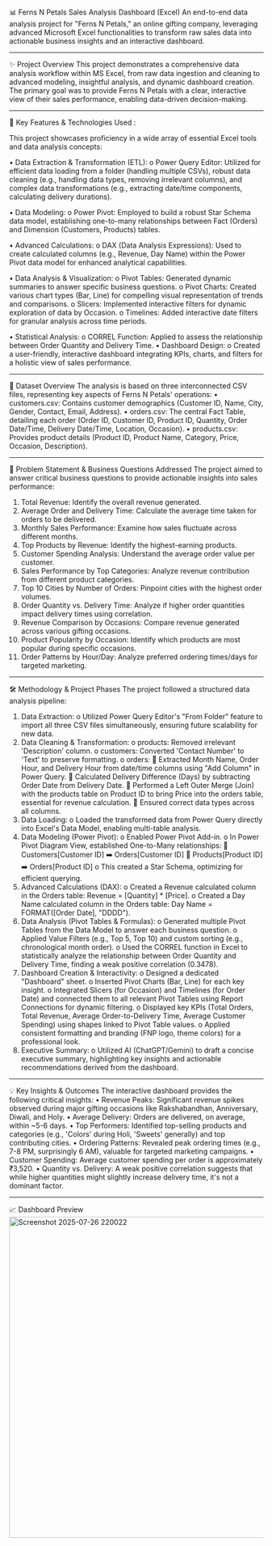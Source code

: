 📊 Ferns N Petals Sales Analysis Dashboard (Excel)
An end-to-end data analysis project for "Ferns N Petals," an online gifting company, leveraging advanced Microsoft Excel functionalities to transform raw sales data into actionable business insights and an interactive dashboard.
________________________________________
✨ Project Overview
This project demonstrates a comprehensive data analysis workflow within MS Excel, from raw data ingestion and cleaning to advanced modeling, insightful analysis, and dynamic dashboard creation. The primary goal was to provide Ferns N Petals with a clear, interactive view of their sales performance, enabling data-driven decision-making.
________________________________________
🚀 Key Features & Technologies Used :

This project showcases proficiency in a wide array of essential Excel tools and data analysis concepts:

•	Data Extraction & Transformation (ETL):
o	Power Query Editor: Utilized for efficient data loading from a folder (handling multiple CSVs), robust data cleaning (e.g., handling data types, removing irrelevant columns), and complex data transformations (e.g., extracting date/time components, calculating delivery durations).

•	Data Modeling:
o	Power Pivot: Employed to build a robust Star Schema data model, establishing one-to-many relationships between Fact (Orders) and Dimension (Customers, Products) tables.

•	Advanced Calculations:
o	DAX (Data Analysis Expressions): Used to create calculated columns (e.g., Revenue, Day Name) within the Power Pivot data model for enhanced analytical capabilities.

•	Data Analysis & Visualization:
o	Pivot Tables: Generated dynamic summaries to answer specific business questions.
o	Pivot Charts: Created various chart types (Bar, Line) for compelling visual representation of trends and comparisons.
o	Slicers: Implemented interactive filters for dynamic exploration of data by Occasion.
o	Timelines: Added interactive date filters for granular analysis across time periods.

•	Statistical Analysis:
o	CORREL Function: Applied to assess the relationship between Order Quantity and Delivery Time.
•	Dashboard Design:
o	Created a user-friendly, interactive dashboard integrating KPIs, charts, and filters for a holistic view of sales performance.

________________________________________
📂 Dataset Overview
The analysis is based on three interconnected CSV files, representing key aspects of Ferns N Petals' operations:
•	customers.csv: Contains customer demographics (Customer ID, Name, City, Gender, Contact, Email, Address).
•	orders.csv: The central Fact Table, detailing each order (Order ID, Customer ID, Product ID, Quantity, Order Date/Time, Delivery Date/Time, Location, Occasion).
•	products.csv: Provides product details (Product ID, Product Name, Category, Price, Occasion, Description).
________________________________________
🎯 Problem Statement & Business Questions Addressed
The project aimed to answer critical business questions to provide actionable insights into sales performance:
1.	Total Revenue: Identify the overall revenue generated.
2.	Average Order and Delivery Time: Calculate the average time taken for orders to be delivered.
3.	Monthly Sales Performance: Examine how sales fluctuate across different months.
4.	Top Products by Revenue: Identify the highest-earning products.
5.	Customer Spending Analysis: Understand the average order value per customer.
6.	Sales Performance by Top Categories: Analyze revenue contribution from different product categories.
7.	Top 10 Cities by Number of Orders: Pinpoint cities with the highest order volumes.
8.	Order Quantity vs. Delivery Time: Analyze if higher order quantities impact delivery times using correlation.
9.	Revenue Comparison by Occasions: Compare revenue generated across various gifting occasions.
10.	Product Popularity by Occasion: Identify which products are most popular during specific occasions.
11.	Order Patterns by Hour/Day: Analyze preferred ordering times/days for targeted marketing.
________________________________________
🛠️ Methodology & Project Phases
The project followed a structured data analysis pipeline:
1.	Data Extraction:
o	Utilized Power Query Editor's "From Folder" feature to import all three CSV files simultaneously, ensuring future scalability for new data.
2.	Data Cleaning & Transformation:
o	products: Removed irrelevant 'Description' column.
o	customers: Converted 'Contact Number' to 'Text' to preserve formatting.
o	orders:
	Extracted Month Name, Order Hour, and Delivery Hour from date/time columns using "Add Column" in Power Query.
	Calculated Delivery Difference (Days) by subtracting Order Date from Delivery Date.
	Performed a Left Outer Merge (Join) with the products table on Product ID to bring Price into the orders table, essential for revenue calculation.
	Ensured correct data types across all columns.
3.	Data Loading:
o	Loaded the transformed data from Power Query directly into Excel's Data Model, enabling multi-table analysis.
4.	Data Modeling (Power Pivot):
o	Enabled Power Pivot Add-in.
o	In Power Pivot Diagram View, established One-to-Many relationships:
	Customers[Customer ID] ➡️ Orders[Customer ID]
	Products[Product ID] ➡️ Orders[Product ID]
o	This created a Star Schema, optimizing for efficient querying.
5.	Advanced Calculations (DAX):
o	Created a Revenue calculated column in the Orders table: Revenue = [Quantity] * [Price].
o	Created a Day Name calculated column in the Orders table: Day Name = FORMAT([Order Date], "DDDD").
6.	Data Analysis (Pivot Tables & Formulas):
o	Generated multiple Pivot Tables from the Data Model to answer each business question.
o	Applied Value Filters (e.g., Top 5, Top 10) and custom sorting (e.g., chronological month order).
o	Used the CORREL function in Excel to statistically analyze the relationship between Order Quantity and Delivery Time, finding a weak positive correlation (0.3478).
7.	Dashboard Creation & Interactivity:
o	Designed a dedicated "Dashboard" sheet.
o	Inserted Pivot Charts (Bar, Line) for each key insight.
o	Integrated Slicers (for Occasion) and Timelines (for Order Date) and connected them to all relevant Pivot Tables using Report Connections for dynamic filtering.
o	Displayed key KPIs (Total Orders, Total Revenue, Average Order-to-Delivery Time, Average Customer Spending) using shapes linked to Pivot Table values.
o	Applied consistent formatting and branding (FNP logo, theme colors) for a professional look.
8.	Executive Summary:
o	Utilized AI (ChatGPT/Gemini) to draft a concise executive summary, highlighting key insights and actionable recommendations derived from the dashboard.
________________________________________
💡 Key Insights & Outcomes
The interactive dashboard provides the following critical insights:
•	Revenue Peaks: Significant revenue spikes observed during major gifting occasions like Rakshabandhan, Anniversary, Diwali, and Holy.
•	Average Delivery: Orders are delivered, on average, within ~5-6 days.
•	Top Performers: Identified top-selling products and categories (e.g., 'Colors' during Holi, 'Sweets' generally) and top contributing cities.
•	Ordering Patterns: Revealed peak ordering times (e.g., 7-8 PM, surprisingly 6 AM), valuable for targeted marketing campaigns.
•	Customer Spending: Average customer spending per order is approximately ₹3,520.
•	Quantity vs. Delivery: A weak positive correlation suggests that while higher quantities might slightly increase delivery time, it's not a dominant factor.
________________________________________
📈 Dashboard Preview
<img width="1650" height="635" alt="Screenshot 2025-07-26 220022" src="https://github.com/user-attachments/assets/020c89a5-33ba-4286-9b09-1efc08f90f34" />

